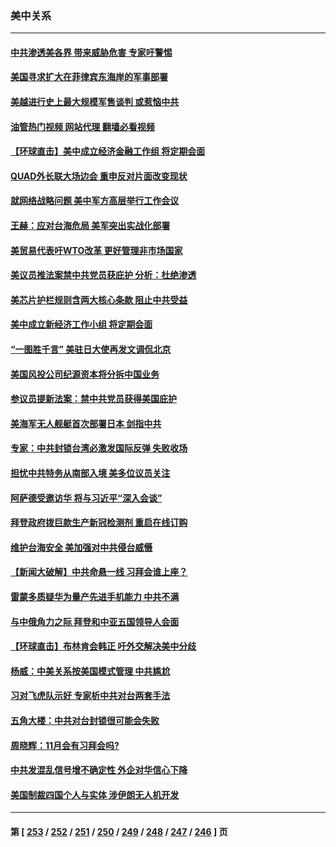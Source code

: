 ### 美中关系
---
#### [中共渗透美各界 带来威胁危害 专家吁警惕](../../pages/nf1412576/n14080040.md?09250045) 
#### [美国寻求扩大在菲律宾东海岸的军事部署](../../pages/nf1412576/n14079945.md?09250045) 
#### [美越进行史上最大规模军售谈判 或惹恼中共](../../pages/nf1412576/n14079940.md?09250045) 
#### [油管热门视频 网站代理 翻墙必看视频](http://138.2.39.72:81/youtube.html?epic-marker?09250045)
#### [【环球直击】美中成立经济金融工作组 将定期会面](../../pages/nf1412576/n14079148.md?09250045) 
#### [QUAD外长联大场边会 重申反对片面改变现状](../../pages/nf1412576/n14079720.md?09250045) 
#### [就网络战略问题 美中军方高层举行工作会议](../../pages/nf1412576/n14079590.md?09250045) 
#### [王赫：应对台海危局 美军突出实战化部署](../../pages/nf1412576/n14079445.md?09250045) 
#### [美贸易代表吁WTO改革 更好管理非市场国家](../../pages/nf1412576/n14079511.md?09250045) 
#### [美议员推法案禁中共党员获庇护 分析：杜绝渗透](../../pages/nf1412576/n14079204.md?09250045) 
#### [美芯片护栏规则含两大核心条款 阻止中共受益](../../pages/nf1412576/n14079376.md?09250045) 
#### [美中成立新经济工作小组 将定期会面](../../pages/nf1412576/n14079310.md?09250045) 
#### [“一图胜千言” 美驻日大使再发文调侃北京](../../pages/nf1412576/n14079154.md?09250045) 
#### [美国风投公司纪源资本将分拆中国业务](../../pages/nf1412576/n14079042.md?09250045) 
#### [参议员提新法案：禁中共党员获得美国庇护](../../pages/nf1412576/n14078905.md?09250045) 
#### [美海军无人舰艇首次部署日本 剑指中共](../../pages/nf1412576/n14078652.md?09250045) 
#### [专家：中共封锁台湾必激发国际反弹 失败收场](../../pages/nf1412576/n14078425.md?09250045) 
#### [担忧中共特务从南部入境 美多位议员关注](../../pages/nf1412576/n14078532.md?09250045) 
#### [阿萨德受邀访华 将与习近平“深入会谈”](../../pages/nf1412576/n14078489.md?09250045) 
#### [拜登政府拨巨款生产新冠检测剂 重启在线订购](../../pages/nf1412576/n14078082.md?09250045) 
#### [维护台海安全 美加强对中共侵台威慑](../../pages/nf1412576/n14077991.md?09250045) 
#### [【新闻大破解】中共命悬一线 习拜会谁上座？](../../pages/nf1412576/n14077937.md?09250045) 
#### [雷蒙多质疑华为量产先进手机能力 中共不满](../../pages/nf1412576/n14077863.md?09250045) 
#### [与中俄角力之际 拜登和中亚五国领导人会面](../../pages/nf1412576/n14077919.md?09250045) 
#### [【环球直击】布林肯会韩正 吁外交解决美中分歧](../../pages/nf1412576/n14076781.md?09250045) 
#### [杨威：中美关系按美国模式管理 中共尴尬](../../pages/nf1412576/n14077238.md?09250045) 
#### [习对飞虎队示好 专家析中共对台两套手法](../../pages/nf1412576/n14076991.md?09250045) 
#### [五角大楼：中共对台封锁很可能会失败](../../pages/nf1412576/n14077076.md?09250045) 
#### [周晓辉：11月会有习拜会吗?](../../pages/nf1412576/n14076945.md?09250045) 
#### [中共发混乱信号增不确定性 外企对华信心下降](../../pages/nf1412576/n14077017.md?09250045) 
#### [美国制裁四国个人与实体 涉伊朗无人机开发](../../pages/nf1412576/n14077046.md?09250045) 

---
#### 第 [ [253](./253.md?09250045) / [252](./252.md?09250045) / [251](./251.md?09250045) / [250](./250.md?09250045) / [249](./249.md?09250045) / [248](./248.md?09250045) / [247](./247.md?09250045) / [246](./246.md?09250045) ] 页

